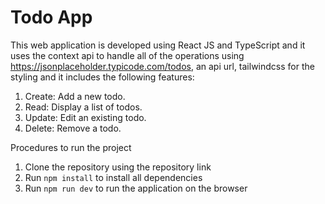 # Todo App

This web application is developed using React JS and TypeScript and it uses the context api to handle all of the operations using https://jsonplaceholder.typicode.com/todos, an api url, tailwindcss for the styling and it includes the following features:

1. Create: Add a new todo.
2. Read: Display a list of todos.
3. Update: Edit an existing todo.
4. Delete: Remove a todo.

Procedures to run the project
1. Clone the repository using the repository link
2. Run `npm install` to install all dependencies
3. Run `npm run dev` to run the application on the browser